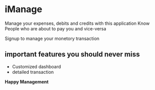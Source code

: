 # iManage
Manage your expenses, debits and credits with this application 
Know People who are about to pay you and vice-versa

Signup to manage your monetory transaction
## important features you should never miss
- Customized dashboard
- detailed transaction 

**Happy Management**
